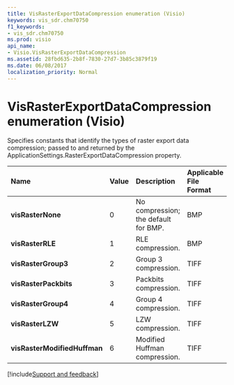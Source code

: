 ```yaml
---
title: VisRasterExportDataCompression enumeration (Visio)
keywords: vis_sdr.chm70750
f1_keywords:
- vis_sdr.chm70750
ms.prod: visio
api_name:
- Visio.VisRasterExportDataCompression
ms.assetid: 28fbd635-2b8f-7830-27d7-3b85c3879f19
ms.date: 06/08/2017
localization_priority: Normal
---
```



# VisRasterExportDataCompression enumeration (Visio)



Specifies constants that identify the types of raster export data compression; passed to and returned by the ApplicationSettings.RasterExportDataCompression property.


|Name|Value|Description|**Applicable File Format**|
|:-----|:-----|:-----|:-----|
| **visRasterNone**|0|No compression; the default for BMP.|BMP|
| **visRasterRLE**|1|RLE compression.|BMP|
| **visRasterGroup3**|2|Group 3 compression.|TIFF|
| **visRasterPackbits**|3|Packbits compression.|TIFF|
| **visRasterGroup4**|4|Group 4 compression.|TIFF|
| **visRasterLZW**|5|LZW compression.|TIFF|
| **visRasterModifiedHuffman**|6|Modified Huffman compression.|TIFF|

[!include[Support and feedback](~/includes/feedback-boilerplate.md)]